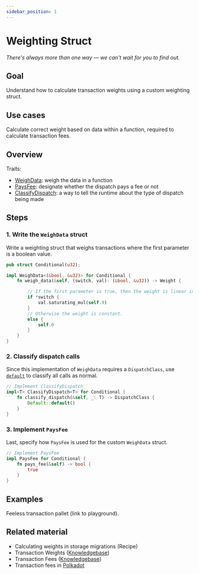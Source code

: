 ```yaml
---
sidebar_position: 1
---
```


# Weighting Struct
_There's always more than one way &mdash; we can't wait for you to find out._ 

## Goal

Understand how to calculate transaction weights using a custom weighting struct.

## Use cases
Calculate correct weight based on data within a function, required to calculate transaction fees.

## Overview

Traits:

- [WeighData](https://substrate.dev/rustdocs/v3.0.0/frame_support/weights/trait.WeighData.html#impl-WeighData%3CT%3E-for-(Weight%2C%20DispatchClass%2C%20Pays)): weigh the data in a function
- [PaysFee](https://substrate.dev/rustdocs/v3.0.0/frame_support/weights/trait.PaysFee.html): designate whether the dispatch pays a fee or not
- [ClassifyDispatch](https://substrate.dev/rustdocs/v3.0.0/frame_support/weights/trait.ClassifyDispatch.html): a way to tell the runtime about the type of dispatch being made

## Steps
### 1. Write the `WeighData` struct

Write a weighting struct that weighs transactions where the first parameter is a boolean value. 

```rust
pub struct Conditional(u32);

impl WeighData<(&bool, &u32)> for Conditional {
    fn weigh_data(&self, (switch, val): (&bool, &u32)) -> Weight {

        // If the first parameter is true, then the weight is linear in the second parameter.
        if *switch {
            val.saturating_mul(self.0)
        }
        // Otherwise the weight is constant.
        else {
            self.0
        }
    }
}
```

### 2. Classify dispatch calls
Since this implementation of `WeighData` requires a `DispatchClass`, use [`default`](https://substrate.dev/rustdocs/v3.0.0/frame_support/weights/enum.DispatchClass.html) to classify all calls as normal. 

```rust
// Implement ClassifyDispatch
impl<T> ClassifyDispatch<T> for Conditional {
    fn classify_dispatch(&self, _: T) -> DispatchClass {
        Default::default()
    }
}
```
### 3. Implement `PaysFee`
Last, specify how `PaysFee` is used for the custom `WeighData` struct.

```rust
// Implement PaysFee
impl PaysFee for Conditional {
    fn pays_fee(&self) -> bool {
        true
    }
}
```

## Examples
Feeless transaction pallet (link to playground).

## Related material

- Calculating weights in storage migrations (Recipe)
- Transaction Weights ([Knowledgebase](https://substrate.dev/docs/en/knowledgebase/learn-substrate/weight))
- Transaction Fees ([Knowledgebase](https://substrate.dev/docs/en/knowledgebase/runtime/fees))
- Transaction fees in [Polkadot](https://wiki.polkadot.network/docs/en/learn-transaction-fees)
